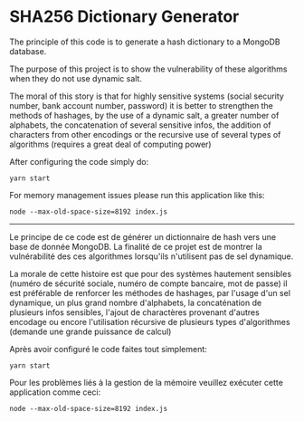 # SHA256 Dictionary Generator

The principle of this code is to generate a hash dictionary to a MongoDB database.

The purpose of this project is to show the vulnerability of these algorithms when they do not use dynamic salt.


The moral of this story is that for highly sensitive systems (social security number, bank account number, password) it is better to strengthen the methods of hashages, by the use of a dynamic salt, a greater number of alphabets, the concatenation of several sensitive infos, the addition of characters from other encodings or the recursive use of several types of algorithms (requires a great deal of computing power)

After configuring the code simply do:

```
yarn start
```

For memory management issues please run this application like this:

```
node --max-old-space-size=8192 index.js
```

---

Le principe de ce code est de générer un dictionnaire de hash vers une base de donnée MongoDB.
La finalité de ce projet est de montrer la vulnérabilité des ces algorithmes lorsqu'ils n'utilisent pas de sel dynamique.


La morale de cette histoire est que pour des systèmes hautement sensibles (numéro de sécurité sociale, numéro de compte bancaire, mot de passe)  il est préférable de renforcer les méthodes de hashages, par l'usage d'un sel dynamique, un plus grand nombre d'alphabets, la concaténation de plusieurs infos sensibles, l'ajout de charactères provenant d'autres encodage ou encore l'utilisation récursive de plusieurs types d'algorithmes (demande une grande puissance de calcul)

Après avoir configuré le code faites tout simplement:

```
yarn start
```

Pour les problèmes liés à la gestion de la mémoire veuillez exécuter cette application comme ceci:

```
node --max-old-space-size=8192 index.js
```